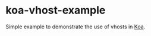 # koa-vhost-example

Simple example to demonstrate the use of vhosts in [Koa](https://github.com/koajs/koa).